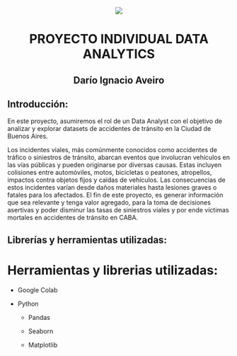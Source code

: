 <p align=center><img src=https://d31uz8lwfmyn8g.cloudfront.net/Assets/logo-henry-white-lg.png><p>

# <h1 align=center> **PROYECTO INDIVIDUAL DATA ANALYTICS** </h1>
<h2 align='center'>Darío Ignacio Aveiro</h2>

## Introducción:
En este proyecto, asumiremos el rol de un Data Analyst con el objetivo de analizar y explorar datasets de accidentes de tránsito en la Ciudad de Buenos Aires.

Los incidentes viales, más comúnmente conocidos como accidentes de tráfico o siniestros de tránsito, abarcan eventos que involucran vehículos en las vías públicas y pueden originarse por diversas causas. Estas incluyen colisiones entre automóviles, motos, bicicletas o peatones, atropellos, impactos contra objetos fijos y caídas de vehículos. Las consecuencias de estos incidentes varían desde daños materiales hasta lesiones graves o fatales para los afectados.
El fin de este proyecto, es generar información que sea relevante y tenga valor agregado, para la toma de decisiones asertivas y poder disminur las tasas de siniestros viales y por ende víctimas mortales en accidentes de tránsito en CABA.

## Librerías y herramientas utilizadas:
# Herramientas y librerias utilizadas:
* Google Colab

* Python

  - Pandas
 
  - Seaborn
 
  - Matplotlib

